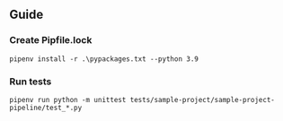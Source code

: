 ## Guide
### Create Pipfile.lock
```
pipenv install -r .\pypackages.txt --python 3.9
```

### Run tests

```
pipenv run python -m unittest tests/sample-project/sample-project-pipeline/test_*.py
```